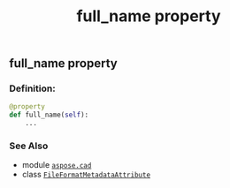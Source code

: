 ﻿---
title: full_name property
second_title: Aspose.CAD for Python via .NET API References
description: 
type: docs
weight: 60
url: /python-net/aspose.cad/fileformatmetadataattribute/full_name/
is_root: false
---

## full_name property

### Definition:
```python
@property
def full_name(self):
    ...
```

### See Also
* module [`aspose.cad`](../../)
* class [`FileFormatMetadataAttribute`](/cad/python-net/aspose.cad/fileformatmetadataattribute)
